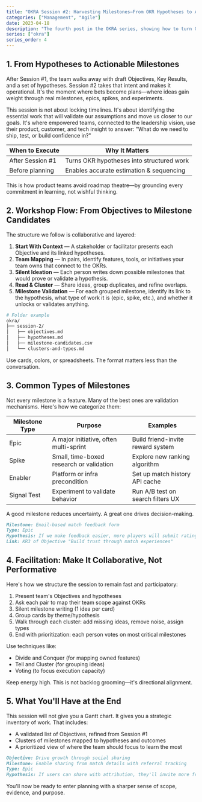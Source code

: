 ```yaml
---
title: "OKRA Session #2: Harvesting Milestones—From OKR Hypotheses to Action"
categories: ["Management", "Agile"]
date: 2023-04-18
description: "The fourth post in the OKRA series, showing how to turn OKR hypotheses into actionable milestones, with facilitation tips and real-world examples."
series: ["okra"]
series_order: 4
---
```


## 1. From Hypotheses to Actionable Milestones

After Session #1, the team walks away with draft Objectives, Key Results, and a set of hypotheses. Session #2 takes that intent and makes it operational. It's the moment where bets become plans—where ideas gain weight through real milestones, epics, spikes, and experiments.

This session is not about locking timelines. It's about identifying the essential work that will validate our assumptions and move us closer to our goals. It's where empowered teams, connected to the leadership vision, use their product, customer, and tech insight to answer: "What do we need to ship, test, or build confidence in?"

| When to Execute  | Why It Matters                            |
| ---------------- | ----------------------------------------- |
| After Session #1 | Turns OKR hypotheses into structured work |
| Before planning  | Enables accurate estimation & sequencing  |

This is how product teams avoid roadmap theatre—by grounding every commitment in learning, not wishful thinking.

## 2. Workshop Flow: From Objectives to Milestone Candidates

The structure we follow is collaborative and layered:

1. **Start With Context** — A stakeholder or facilitator presents each Objective and its linked hypotheses.
2. **Team Mapping** — In pairs, identify features, tools, or initiatives your team owns that connect to the OKRs.
3. **Silent Ideation** — Each person writes down possible milestones that would prove or validate a hypothesis.
4. **Read & Cluster** — Share ideas, group duplicates, and refine overlaps.
5. **Milestone Validation** — For each grouped milestone, identify its link to the hypothesis, what type of work it is (epic, spike, etc.), and whether it unlocks or validates anything.

```bash
# Folder example
okra/
├── session-2/
│   ├── objectives.md
│   ├── hypotheses.md
│   ├── milestone-candidates.csv
│   └── clusters-and-types.md
```

Use cards, colors, or spreadsheets. The format matters less than the conversation.

## 3. Common Types of Milestones

Not every milestone is a feature. Many of the best ones are validation mechanisms. Here's how we categorize them:

| Milestone Type | Purpose                                  | Examples                          |
| -------------- | ---------------------------------------- | --------------------------------- |
| Epic           | A major initiative, often multi-sprint   | Build friend-invite reward system |
| Spike          | Small, time-boxed research or validation | Explore new ranking algorithm     |
| Enabler        | Platform or infra precondition           | Set up match history API cache    |
| Signal Test    | Experiment to validate behavior          | Run A/B test on search filters UX |

A good milestone reduces uncertainty. A great one drives decision-making.

```markdown
Milestone: Email-based match feedback form
Type: Epic
Hypothesis: If we make feedback easier, more players will submit ratings
Link: KR3 of Objective "Build trust through match experiences"
```

## 4. Facilitation: Make It Collaborative, Not Performative

Here's how we structure the session to remain fast and participatory:

1. Present team's Objectives and hypotheses
2. Ask each pair to map their team scope against OKRs
3. Silent milestone writing (1 idea per card)
4. Group cards by theme/hypothesis
5. Walk through each cluster: add missing ideas, remove noise, assign types
6. End with prioritization: each person votes on most critical milestones

Use techniques like:

- Divide and Conquer (for mapping owned features)
- Tell and Cluster (for grouping ideas)
- Voting (to focus execution capacity)

Keep energy high. This is not backlog grooming—it's directional alignment.

## 5. What You'll Have at the End

This session will not give you a Gantt chart. It gives you a strategic inventory of work. That includes:

- A validated list of Objectives, refined from Session #1
- Clusters of milestones mapped to hypotheses and outcomes
- A prioritized view of where the team should focus to learn the most

```markdown
Objective: Drive growth through social sharing
Milestone: Enable sharing from match details with referral tracking
Type: Epic
Hypothesis: If users can share with attribution, they'll invite more friends
```

You'll now be ready to enter planning with a sharper sense of scope, evidence, and purpose.
